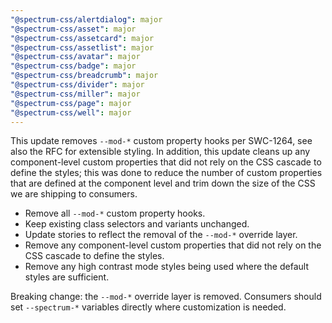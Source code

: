 ```yaml
---
"@spectrum-css/alertdialog": major
"@spectrum-css/asset": major
"@spectrum-css/assetcard": major
"@spectrum-css/assetlist": major
"@spectrum-css/avatar": major
"@spectrum-css/badge": major
"@spectrum-css/breadcrumb": major
"@spectrum-css/divider": major
"@spectrum-css/miller": major
"@spectrum-css/page": major
"@spectrum-css/well": major
---
```


This update removes `--mod-*` custom property hooks per SWC-1264, see also the RFC for extensible styling. In addition, this update cleans up any component-level custom properties that did not rely on the CSS cascade to define the styles; this was done to reduce the number of custom properties that are defined at the component level and trim down the size of the CSS we are shipping to consumers.

- Remove all `--mod-*` custom property hooks.
- Keep existing class selectors and variants unchanged.
- Update stories to reflect the removal of the `--mod-*` override layer.
- Remove any component-level custom properties that did not rely on the CSS cascade to define the styles.
- Remove any high contrast mode styles being used where the default styles are sufficient.

Breaking change: the `--mod-*` override layer is removed. Consumers should set `--spectrum-*` variables directly where customization is needed.
